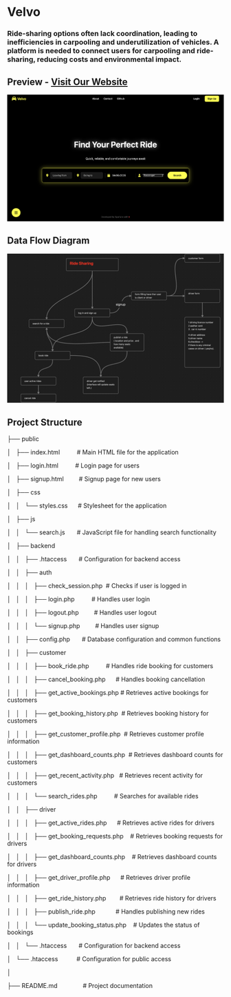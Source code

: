 # Velvo
### Ride-sharing options often lack coordination, leading to inefficiencies in carpooling and underutilization of vehicles. A platform is needed to connect users for carpooling and ride-sharing, reducing costs and environmental impact.
## Preview - [Visit Our Website](https://velvo.great-site.net)
[![Website Preview](images/preview.png)](https://velvo.great-site.net)

## Data Flow Diagram
[![Website Preview](images/dataflow.png)](https://velvo.great-site.net)

## Project Structure
├── public

│   ├── index.html          # Main HTML file for the application

│   ├── login.html          # Login page for users

│   ├── signup.html         # Signup page for new users

│   ├── css

│   │   └── styles.css      # Stylesheet for the application

│   ├── js

│   │   └── search.js       # JavaScript file for handling search functionality

│   ├── backend

│   │   ├── .htaccess       # Configuration for backend access

│   │   ├── auth

│   │   │   ├── check_session.php  # Checks if user is logged in

│   │   │   ├── login.php          # Handles user login

│   │   │   ├── logout.php         # Handles user logout

│   │   │   └── signup.php         # Handles user signup

│   │   ├── config.php       # Database configuration and common functions

│   │   ├── customer

│   │   │   ├── book_ride.php          # Handles ride booking for customers

│   │   │   ├── cancel_booking.php      # Handles booking cancellation

│   │   │   ├── get_active_bookings.php # Retrieves active bookings for customers

│   │   │   ├── get_booking_history.php  # Retrieves booking history for customers

│   │   │   ├── get_customer_profile.php  # Retrieves customer profile information

│   │   │   ├── get_dashboard_counts.php  # Retrieves dashboard counts for customers

│   │   │   ├── get_recent_activity.php   # Retrieves recent activity for customers

│   │   │   └── search_rides.php          # Searches for available rides

│   │   ├── driver

│   │   │   ├── get_active_rides.php      # Retrieves active rides for drivers

│   │   │   ├── get_booking_requests.php    # Retrieves booking requests for drivers

│   │   │   ├── get_dashboard_counts.php    # Retrieves dashboard counts for drivers

│   │   │   ├── get_driver_profile.php      # Retrieves driver profile information

│   │   │   ├── get_ride_history.php        # Retrieves ride history for drivers

│   │   │   ├── publish_ride.php            # Handles publishing new rides

│   │   │   └── update_booking_status.php    # Updates the status of bookings

│   │   └── .htaccess       # Configuration for backend access

│   └── .htaccess           # Configuration for public access

│

├── README.md               # Project documentation
